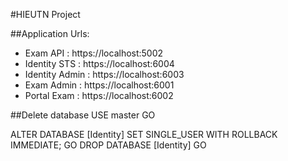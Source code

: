 #HIEUTN Project

##Application Urls:
- Exam API : https://localhost:5002
- Identity STS : https://localhost:6004
- Identity Admin : https://localhost:6003
- Exam Admin : https://localhost:6001
- Portal Exam : https://localhost:6002

##Delete database
USE master
GO

ALTER DATABASE [Identity] SET SINGLE_USER WITH ROLLBACK IMMEDIATE;
GO
DROP DATABASE [Identity]
GO

#